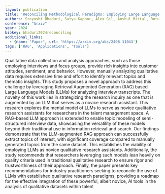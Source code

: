 ```yaml
---
layout: publication
title: 'Reconciling Methodological Paradigms: Employing Large Language Models As Novice Qualitative Research Assistants In Talent Management Research'
authors: Sreyoshi Bhaduri, Satya Kapoor, Alex Gil, Anshul Mittal, Rutu Mulkar
conference: "Arxiv"
year: 2024
bibkey: bhaduri2024reconciling
additional_links:
  - {name: "Paper", url: 'https://arxiv.org/abs/2408.11043'}
tags: ['RAG', 'Applications', 'Tools']
---
```

Qualitative data collection and analysis approaches, such as those employing
interviews and focus groups, provide rich insights into customer attitudes,
sentiment, and behavior. However, manually analyzing qualitative data requires
extensive time and effort to identify relevant topics and thematic insights.
This study proposes a novel approach to address this challenge by leveraging
Retrieval Augmented Generation (RAG) based Large Language Models (LLMs) for
analyzing interview transcripts. The novelty of this work lies in strategizing
the research inquiry as one that is augmented by an LLM that serves as a novice
research assistant. This research explores the mental model of LLMs to serve as
novice qualitative research assistants for researchers in the talent management
space. A RAG-based LLM approach is extended to enable topic modeling of
semi-structured interview data, showcasing the versatility of these models
beyond their traditional use in information retrieval and search. Our findings
demonstrate that the LLM-augmented RAG approach can successfully extract topics
of interest, with significant coverage compared to manually generated topics
from the same dataset. This establishes the viability of employing LLMs as
novice qualitative research assistants. Additionally, the study recommends that
researchers leveraging such models lean heavily on quality criteria used in
traditional qualitative research to ensure rigor and trustworthiness of their
approach. Finally, the paper presents key recommendations for industry
practitioners seeking to reconcile the use of LLMs with established qualitative
research paradigms, providing a roadmap for the effective integration of these
powerful, albeit novice, AI tools in the analysis of qualitative datasets
within talent
